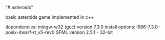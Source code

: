 "# asteroids"

basic asteroids game implemented in c++

dependencies:
mingw-w32 (gcc) version 7.3.0
  install options: i686-7.3.0-posix-dwarf-rt_v5-rev0
SFML version 2.5.1 - 32-bit

